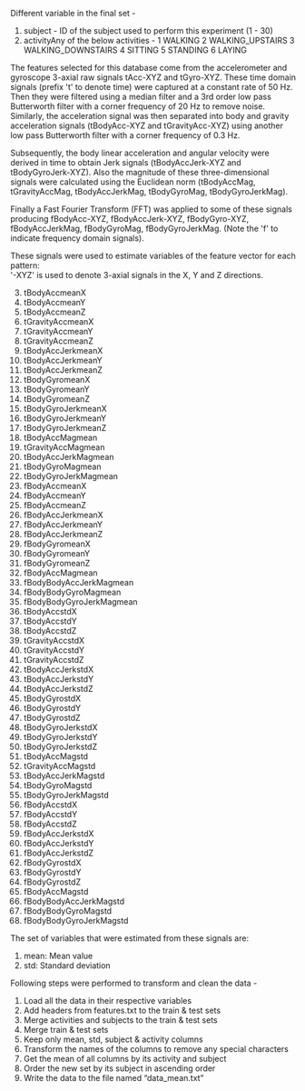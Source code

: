 Different variable in the final set -
1. subject - ID of the subject used to perform this experiment (1 - 30)
2. activityAny of the below activities -
	1 WALKING
	2 WALKING_UPSTAIRS
	3 WALKING_DOWNSTAIRS
	4 SITTING
	5 STANDING
	6 LAYING

The features selected for this database come from the accelerometer and gyroscope 3-axial raw signals tAcc-XYZ and tGyro-XYZ. These time domain signals (prefix 't' to denote time) were captured at a constant rate of 50 Hz. Then they were filtered using a median filter and a 3rd order low pass Butterworth filter with a corner frequency of 20 Hz to remove noise. Similarly, the acceleration signal was then separated into body and gravity acceleration signals (tBodyAcc-XYZ and tGravityAcc-XYZ) using another low pass Butterworth filter with a corner frequency of 0.3 Hz. 

Subsequently, the body linear acceleration and angular velocity were derived in time to obtain Jerk signals (tBodyAccJerk-XYZ and tBodyGyroJerk-XYZ). Also the magnitude of these three-dimensional signals were calculated using the Euclidean norm (tBodyAccMag, tGravityAccMag, tBodyAccJerkMag, tBodyGyroMag, tBodyGyroJerkMag). 

Finally a Fast Fourier Transform (FFT) was applied to some of these signals producing fBodyAcc-XYZ, fBodyAccJerk-XYZ, fBodyGyro-XYZ, fBodyAccJerkMag, fBodyGyroMag, fBodyGyroJerkMag. (Note the 'f' to indicate frequency domain signals). 

These signals were used to estimate variables of the feature vector for each pattern:  
'-XYZ' is used to denote 3-axial signals in the X, Y and Z directions.

3. tBodyAccmeanX
4. tBodyAccmeanY 
5. tBodyAccmeanZ 
6. tGravityAccmeanX
7. tGravityAccmeanY 
8. tGravityAccmeanZ 
9. tBodyAccJerkmeanX
10. tBodyAccJerkmeanY
11. tBodyAccJerkmeanZ
12. tBodyGyromeanX  
13. tBodyGyromeanY
14. tBodyGyromeanZ
15. tBodyGyroJerkmeanX
16. tBodyGyroJerkmeanY
17. tBodyGyroJerkmeanZ
18. tBodyAccMagmean 
19. tGravityAccMagmean
20. tBodyAccJerkMagmean
21. tBodyGyroMagmean
22. tBodyGyroJerkMagmean
23. fBodyAccmeanX 
24. fBodyAccmeanY
25. fBodyAccmeanZ 
26. fBodyAccJerkmeanX
27. fBodyAccJerkmeanY
28. fBodyAccJerkmeanZ
29. fBodyGyromeanX
30. fBodyGyromeanY  
31. fBodyGyromeanZ
32. fBodyAccMagmean  
33. fBodyBodyAccJerkMagmean
34. fBodyBodyGyroMagmean
35. fBodyBodyGyroJerkMagmean
36. tBodyAccstdX 
37. tBodyAccstdY  
38. tBodyAccstdZ  
39. tGravityAccstdX 
40. tGravityAccstdY  
41. tGravityAccstdZ  
42. tBodyAccJerkstdX
43. tBodyAccJerkstdY 
44. tBodyAccJerkstdZ 
45. tBodyGyrostdX
46. tBodyGyrostdY 
47. tBodyGyrostdZ 
48. tBodyGyroJerkstdX
49. tBodyGyroJerkstdY
50. tBodyGyroJerkstdZ
51. tBodyAccMagstd  
52. tGravityAccMagstd
53. tBodyAccJerkMagstd
54. tBodyGyroMagstd 
55. tBodyGyroJerkMagstd
56. fBodyAccstdX  
57. fBodyAccstdY 
58. fBodyAccstdZ  
59. fBodyAccJerkstdX 
60. fBodyAccJerkstdY
61. fBodyAccJerkstdZ 
62. fBodyGyrostdX 
63. fBodyGyrostdY
64. fBodyGyrostdZ 
65. fBodyAccMagstd
66. fBodyBodyAccJerkMagstd 
67. fBodyBodyGyroMagstd
68. fBodyBodyGyroJerkMagstd

The set of variables that were estimated from these signals are: 
1. mean: Mean value
2. std: Standard deviation


Following steps were performed to transform and clean the data -
1. Load all the data in their respective variables
2. Add headers from features.txt to the train & test sets
3. Merge activities and subjects to the train & test sets
4. Merge train & test sets
5. Keep only mean, std, subject & activity columns
6. Transform the names of the columns to remove any special characters
7. Get the mean of all columns by its activity and subject
8. Order the new set by its subject in ascending order
9. Write the data to the file named “data_mean.txt”
